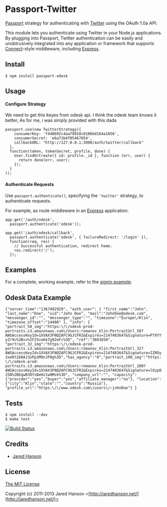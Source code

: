 # Passport-Twitter

[Passport](http://passportjs.org/) strategy for authenticating with [Twitter](http://twitter.com/)
using the OAuth 1.0a API.

This module lets you authenticate using Twitter in your Node.js applications.
By plugging into Passport, Twitter authentication can be easily and
unobtrusively integrated into any application or framework that supports
[Connect](http://www.senchalabs.org/connect/)-style middleware, including
[Express](http://expressjs.com/).

## Install

    $ npm install passport-odesk

## Usage

#### Configure Strategy

We need to get this keyes from odesk api. I think the odesk team knows it better,
As for me, i was simply provided with this dada

    passport.use(new TwitterStrategy({
        consumerKey: 'f448b92c4aaf8918c0106bd164a1656',
        consumerSecret: 'e6a71b4f05467054',
        callbackURL: "http://127.0.0.1:3000/auth/twitter/callback"
      },
      function(token, tokenSecret, profile, done) {
        User.findOrCreate({ id: profile._id }, function (err, user) {
          return done(err, user);
        });
      }
    ));

#### Authenticate Requests

Use `passport.authenticate()`, specifying the `'twitter'` strategy, to
authenticate requests.

For example, as route middleware in an [Express](http://expressjs.com/)
application:

    app.get('/auth/odesk',
      passport.authenticate('odesk'));
    
    app.get('/auth/odesk/callback',
      passport.authenticate('odesk', { failureRedirect: '/login' }),
      function(req, res) {
        // Successful authentication, redirect home.
        res.redirect('/');
      });

## Examples

For a complete, working example, refer to the [signin example](https://github.com/vodolaz095/passport-odesk/tree/master/examples/signin).



## Odesk Data Example
``
    {"server_time":"1367492929",
        "auth_user":
            {
                "first_name":"John",
                "last_name":"Doe",
                "uid":"John Doe",
                "mail":"JohnDoe@odesk.com",
                "messenger_id":"",
                "messenger_type":"",
                "timezone":"Europe\/Klin",
                "timezone_offset":"14400"
            },
            "info":
            {
                "portrait_50_img":"https:\/\/odesk-prod-portraits.s3.amazonaws.com\/Users:romanov_klin:PortraitUrl_50?AWSAccessKeyId=1XVAX3FNQZAFC9GJCFR2&Expires=2147483647&Signature=P7XYYyZr9c%2Bvv%2F25voKeTg92eFc%3D",
                "ref":"3603850",
                "portrait_32_img":"https:\/\/odesk-prod-portraits.s3.amazonaws.com\/Users:romanov_klin:PortraitUrl_32?AWSAccessKeyId=1XVAX3FNQZAFC9GJCFR2&Expires=2147483647&Signature=IZROy3xeRt260AJ3oPp3M9nJP8g%3D","has_agency":"0","portrait_100_img":"https:\/\/odesk-prod-portraits.s3.amazonaws.com\/Users:romanov_klin:PortraitUrl_100?AWSAccessKeyId=1XVAX3FNQZAFC9GJCFR2&Expires=2147483647&Signature=lOzpO2SN%2BEqwB30YsBeHz1wHMsk%3D",
                "company_url":"",
                "capacity":{"provider":"yes","buyer":"yes","affiliate_manager":"no"},
                "location":{"city":"Klin","state":"","country":"Russia"},
                "profile_url":"https:\/\/www.odesk.com\/users\/~johnDoe"}
            }
``

## Tests

    $ npm install --dev
    $ make test

[![Build Status](https://secure.travis-ci.org/jaredhanson/passport-twitter.png)](http://travis-ci.org/jaredhanson/passport-twitter)

## Credits

  - [Jared Hanson](http://github.com/jaredhanson)

## License

[The MIT License](http://opensource.org/licenses/MIT)

Copyright (c) 2011-2013 Jared Hanson <[http://jaredhanson.net/](http://jaredhanson.net/)>
